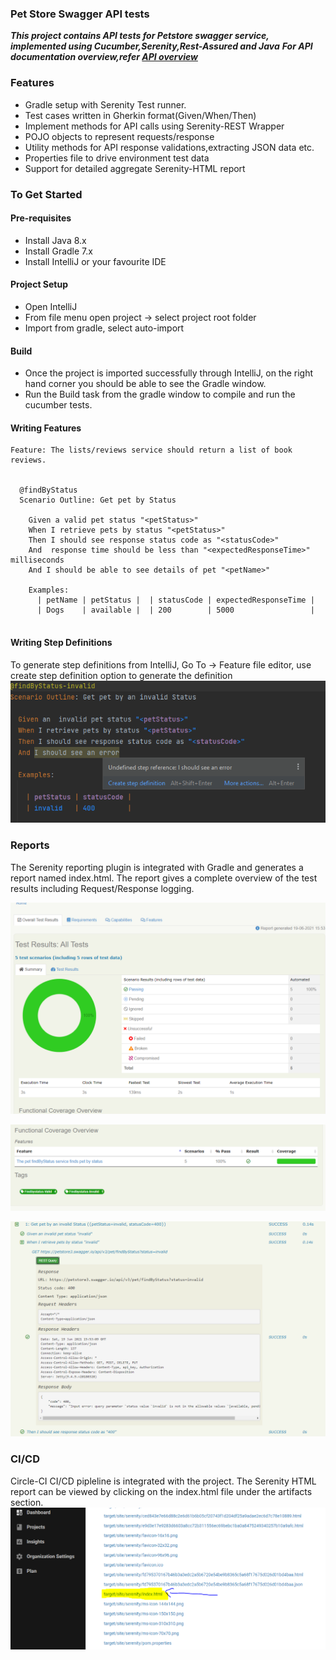 <h3> Pet Store Swagger API tests </h3>
<p>
<i><strong>This project contains API tests for Petstore swagger service, implemented using Cucumber,Serenity,Rest-Assured and Java</strong></i>
<i><strong>For API documentation overview,refer <a href="api.md">API overview</a> </strong></i>
</p>

### Features
* Gradle setup with Serenity Test runner.
* Test cases written in Gherkin format(Given/When/Then)
* Implement methods for API calls using Serenity-REST Wrapper
* POJO objects to represent requests/response
* Utility methods for API response validations,extracting JSON data etc.
* Properties file to drive environment test data
* Support for detailed aggregate Serenity-HTML report

### To Get Started
#### Pre-requisites
- Install Java 8.x
- Install Gradle 7.x
- Install IntelliJ or your favourite IDE
#### Project Setup
- Open IntelliJ
- From file menu open project -> select project root folder
- Import from gradle, select auto-import
#### Build
- Once the project is imported successfully through IntelliJ, on the right hand corner you should be able to see the Gradle window.
- Run the Build task from the gradle window to compile and run the cucumber tests.

#### Writing Features
``` cucumber
Feature: The lists/reviews service should return a list of book reviews.


  @findByStatus
  Scenario Outline: Get pet by Status

    Given a valid pet status "<petStatus>"
    When I retrieve pets by status "<petStatus>"
    Then I should see response status code as "<statusCode>"
    And  response time should be less than "<expectedResponseTime>" milliseconds
    And I should be able to see details of pet "<petName>"

    Examples:
      | petName | petStatus |  | statusCode | expectedResponseTime |
      | Dogs    | available |  | 200        | 5000                 |
      
 ```
#### Writing Step Definitions
To generate step definitions from IntelliJ,
Go To -> Feature file editor, use create step definition option to generate the definition
![step-definition](readme-files/images/StepDefinitions.png)



### Reports
The Serenity reporting plugin is integrated with Gradle and generates a report named index.html.
The report gives a complete overview of the test results including Request/Response logging.

![Serenity-Report-Dashboard](readme-files/images/SerenityReportDashboard.png)

![Serenity-Report-Coverage](readme-files/images/SerenityReportCoverage.png)

![Serenity-Report-Request-Response-Logging](readme-files/images/SerenityReportRequestResponseLogging.png)

### CI/CD
Circle-CI CI/CD pipleline is integrated with the project.
The Serenity HTML report can be viewed by clicking on the index.html file under the artifacts section.
![Circle-CI-SerenityReport-Artifact](readme-files/images/CI-CD-Report-Artifact.png)